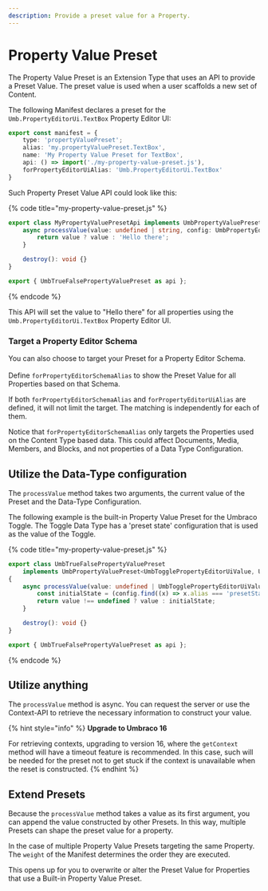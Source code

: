 ```yaml
---
description: Provide a preset value for a Property.
---
```


# Property Value Preset

The Property Value Preset is an Extension Type that uses an API to provide a Preset Value. The preset value is used when a user scaffolds a new set of Content.

The following Manifest declares a preset for the `Umb.PropertyEditorUi.TextBox` Property Editor UI:

```typescript
export const manifest = {
    type: 'propertyValuePreset';
    alias: 'my.propertyValuePreset.TextBox',
    name: 'My Property Value Preset for TextBox',
    api: () => import('./my-property-value-preset.js'),
    forPropertyEditorUiAlias: 'Umb.PropertyEditorUi.TextBox'
}
```

Such Property Preset Value API could look like this:

{% code title="my-property-value-preset.js" %}
```typescript
export class MyPropertyValuePresetApi implements UmbPropertyValuePreset<string, UmbPropertyEditorConfig> {
	async processValue(value: undefined | string, config: UmbPropertyEditorConfig) {
		return value ? value : 'Hello there';
	}

	destroy(): void {}
}

export { UmbTrueFalsePropertyValuePreset as api };
```
{% endcode %}

This API will set the value to "Hello there" for all properties using the   `Umb.PropertyEditorUi.TextBox` Property Editor UI.

### Target a Property Editor Schema

You can also choose to target your Preset for a Property Editor Schema.\
\
Define `forPropertyEditorSchemaAlias` to show the Preset Value for all Properties based on that Schema.

If both `forPropertyEditorSchemaAlias` and `forPropertyEditorUiAlias` are defined, it will not limit the target. The matching is independently for each of them.

Notice that `forPropertyEditorSchemaAlias` only targets the Properties used on the Content Type based data. This could affect Documents, Media, Members, and Blocks, and not properties of a Data Type Configuration.

## Utilize the Data-Type configuration

The `processValue` method takes two arguments, the current value of the Preset and the Data-Type Configuration.

The following example is the built-in Property Value Preset for the Umbraco Toggle. The Toggle Data Type has a 'preset state' configuration that is used as the value of the Toggle.

{% code title="my-property-value-preset.js" %}
```typescript
export class UmbTrueFalsePropertyValuePreset
	implements UmbPropertyValuePreset<UmbTogglePropertyEditorUiValue, UmbPropertyEditorConfig>
{
	async processValue(value: undefined | UmbTogglePropertyEditorUiValue, config: UmbPropertyEditorConfig) {
		const initialState = (config.find((x) => x.alias === 'presetState')?.value as boolean | undefined) ?? false;
		return value !== undefined ? value : initialState;
	}

	destroy(): void {}
}

export { UmbTrueFalsePropertyValuePreset as api };
```
{% endcode %}

## Utilize anything

The `processValue` method is async. You can request the server or use the Context-API to retrieve the necessary information to construct your value.

{% hint style="info" %}
**Upgrade to Umbraco 16**

For retrieving contexts, upgrading to version 16, where the `getContext` method will have a timeout feature is recommended. In this case, such will be needed for the preset not to get stuck if the context is unavailable when the reset is constructed.
{% endhint %}

## Extend Presets

Because the `processValue` method takes a value as its first argument, you can append the value constructed by other Presets. In this way, multiple Presets can shape the preset value for a property.

In the case of multiple Property Value Presets targeting the same Property. The `weight` of the Manifest determines the order they are executed.

This opens up for you to overwrite or alter the Preset Value for Properties that use a Built-in Property Value Preset.

